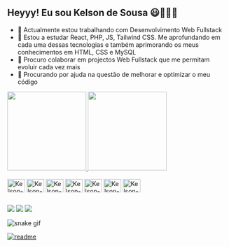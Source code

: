## Heyyy! Eu sou Kelson de Sousa 😃👨🏿‍💻

- 🔭 Actualmente estou trabalhando com Desenvolvimento Web Fullstack
- 🌱 Estou a estudar React, PHP, JS, Tailwind CSS. Me aprofundando em cada uma dessas tecnologias e também aprimorando os meus conhecimentos em HTML, CSS e MySQL
- 👯 Procuro colaborar em projectos Web Fullstack que me permitam evoluir cada vez mais
- 🤔 Procurando por ajuda na questão de melhorar e optimizar o meu código


<div>
  <a href="https://www.instagram.com/doc_script/?hl=pt-br">
    <img height="180em" src="https://github-readme-stats.vercel.app/api?username=doctorscript08&count_private=true&theme=shadow_red&show_icons=true)](https://github.com/doctorscript08/github-readme-stats">
    <img height="180em" src="https://github-readme-stats.vercel.app/api/top-langs/?username=doctorscript08&layout=compact&theme=shadow_red">
  </a>
</div>

<div style="display: inline_block"><br>
  <img align="center" alt="Kelson-HTML" height="30" width="40" src="https://cdn.jsdelivr.net/gh/devicons/devicon@latest/icons/html5/html5-original.svg">
  <img align="center" alt="Kelson-HTML" height="30" width="40" src="https://cdn.jsdelivr.net/gh/devicons/devicon@latest/icons/css3/css3-original.svg">
  <img align="center" alt="Kelson-HTML" height="30" width="40" src="https://cdn.jsdelivr.net/gh/devicons/devicon@latest/icons/javascript/javascript-original.svg">
  <img align="center" alt="Kelson-HTML" height="30" width="40" src="https://cdn.jsdelivr.net/gh/devicons/devicon@latest/icons/php/php-original.svg">
  <img align="center" alt="Kelson-HTML" height="30" width="40" src="https://cdn.jsdelivr.net/gh/devicons/devicon@latest/icons/react/react-original.svg">
  <img align="center" alt="Kelson-HTML" height="30" width="40" src="https://cdn.jsdelivr.net/gh/devicons/devicon@latest/icons/tailwindcss/tailwindcss-original-wordmark.svg">
  <img align="center" alt="Kelson-HTML" height="30" width="40" src="https://cdn.jsdelivr.net/gh/devicons/devicon@latest/icons/mysql/mysql-original.svg">
</div>

##

<div>
  <a href="https://www.instagram.com/doc_script/?hl=pt-br" target="_blank"><img src="https://img.shields.io/badge/Instagram-E4405F?style=for-the-badge&logo=instagram&logoColor=white"></a>
  <a href="https://wa.link/619egi" target="_blank"><img src="https://img.shields.io/badge/WhatsApp-25D366?style=for-the-badge&logo=whatsapp&logoColor=white"></a>
  <a href="mailto:kelsondesousa99@gmail.com" target="_blank"><img src="https://img.shields.io/badge/Gmail-D14836?style=for-the-badge&logo=gmail&logoColor=white"></a>
</div>

![snake gif](https://github.com/doctorscript/SEU_REPOSITORIO/blob/output/github-contribution-grid-snake.svg)

[![readme](https://github-readme-stats.vercel.app/api/pin/?username=doctorscript08&repo=doctorscript08&theme=react)](https://github.com/doctorscript08/doctorscript08)
